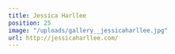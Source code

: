 ```yaml
---
title: Jessica Harllee
position: 25
image: "/uploads/gallery__jessicaharllee.jpg"
url: http://jessicaharllee.com/
---
```


